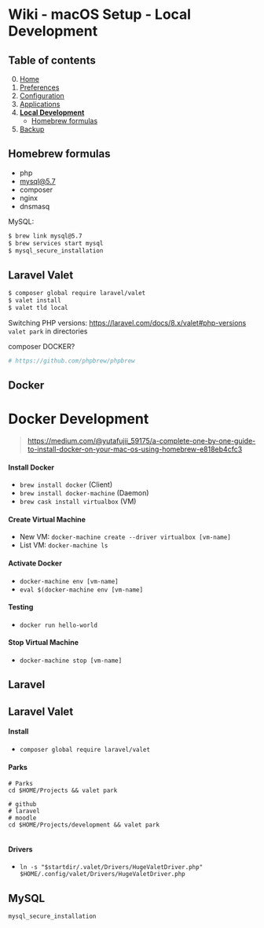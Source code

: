 # Wiki - macOS Setup - Local Development

## Table of contents
0. [Home](https://github.com/bartdenhoed/wiki/blob/master/macos-setup/0-home.md)
1. [Preferences](https://github.com/bartdenhoed/wiki/blob/master/macos-setup/1-preferences.md)
2. [Configuration](https://github.com/bartdenhoed/wiki/blob/master/macos-setup/2-configuration.md)
3. [Applications](https://github.com/bartdenhoed/wiki/blob/master/macos-setup/3-applications.md)
4. [**Local Development**](https://github.com/bartdenhoed/wiki/blob/master/macos-setup/4-local-development.md)
    - [Homebrew formulas](#homebrew-formulas)
5. [Backup](https://github.com/bartdenhoed/wiki/blob/master/macos-setup/5-backup.md)


## Homebrew formulas
- php
- mysql@5.7
- composer
- nginx
- dnsmasq

MySQL:
```bash
$ brew link mysql@5.7
$ brew services start mysql
$ mysql_secure_installation

```


## Laravel Valet
```bash
$ composer global require laravel/valet
$ valet install
$ valet tld local
```

Switching PHP versions: https://laravel.com/docs/8.x/valet#php-versions
`valet park` in directories



composer
DOCKER?

```bash
# https://github.com/phpbrew/phpbrew
```


## Docker
# Docker Development

> https://medium.com/@yutafujii_59175/a-complete-one-by-one-guide-to-install-docker-on-your-mac-os-using-homebrew-e818eb4cfc3

#### Install Docker
- `brew install docker` (Client)
- `brew install docker-machine` (Daemon)
- `brew cask install virtualbox` (VM)

#### Create Virtual Machine
- New VM: `docker-machine create --driver virtualbox [vm-name]`
- List VM: `docker-machine ls`

#### Activate Docker
- `docker-machine env [vm-name]`
- `eval $(docker-machine env [vm-name]`

#### Testing
- `docker run hello-world`

#### Stop Virtual Machine
- `docker-machine stop [vm-name]`



## Laravel


## Laravel Valet
#### Install
- `composer global require laravel/valet`

#### Parks
```
# Parks
cd $HOME/Projects && valet park

# github
# laravel
# moodle
cd $HOME/Projects/development && valet park


```

#### Drivers
- `ln -s "$startdir/.valet/Drivers/HugeValetDriver.php" $HOME/.config/valet/Drivers/HugeValetDriver.php`

## MySQL

`mysql_secure_installation`
